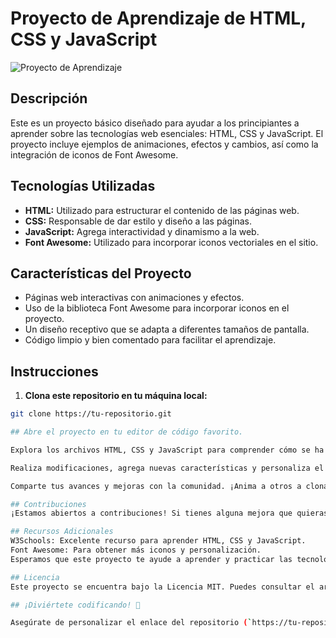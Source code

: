 # Proyecto de Aprendizaje de HTML, CSS y JavaScript

![Proyecto de Aprendizaje](screenshot.png)

## Descripción

Este es un proyecto básico diseñado para ayudar a los principiantes a aprender sobre las tecnologías web esenciales: HTML, CSS y JavaScript. El proyecto incluye ejemplos de animaciones, efectos y cambios, así como la integración de iconos de Font Awesome.

## Tecnologías Utilizadas

- **HTML:** Utilizado para estructurar el contenido de las páginas web.
- **CSS:** Responsable de dar estilo y diseño a las páginas.
- **JavaScript:** Agrega interactividad y dinamismo a la web.
- **Font Awesome:** Utilizado para incorporar iconos vectoriales en el sitio.

## Características del Proyecto

- Páginas web interactivas con animaciones y efectos.
- Uso de la biblioteca Font Awesome para incorporar iconos en el proyecto.
- Un diseño receptivo que se adapta a diferentes tamaños de pantalla.
- Código limpio y bien comentado para facilitar el aprendizaje.

## Instrucciones

1. **Clona este repositorio en tu máquina local:**

```bash
git clone https://tu-repositorio.git

## Abre el proyecto en tu editor de código favorito.

Explora los archivos HTML, CSS y JavaScript para comprender cómo se ha creado el sitio.

Realiza modificaciones, agrega nuevas características y personaliza el proyecto según tus necesidades.

Comparte tus avances y mejoras con la comunidad. ¡Anima a otros a clonar y contribuir!

## Contribuciones
¡Estamos abiertos a contribuciones! Si tienes alguna mejora que quieras agregar al proyecto, no dudes en enviar una solicitud de extracción (pull request).

## Recursos Adicionales
W3Schools: Excelente recurso para aprender HTML, CSS y JavaScript.
Font Awesome: Para obtener más iconos y personalización.
Esperamos que este proyecto te ayude a aprender y practicar las tecnologías web. ¡Diviértete creando y mejorando!

## Licencia
Este proyecto se encuentra bajo la Licencia MIT. Puedes consultar el archivo LICENSE para obtener más información.

## ¡Diviértete codificando! 🚀

Asegúrate de personalizar el enlace del repositorio (`https://tu-repositorio.git`) y la imagen de captura de pantalla (`screenshot.png`) según tus necesidades. Luego, simplemente copia y pega este contenido en tu archivo `README.md` en tu repositorio de GitHub.
